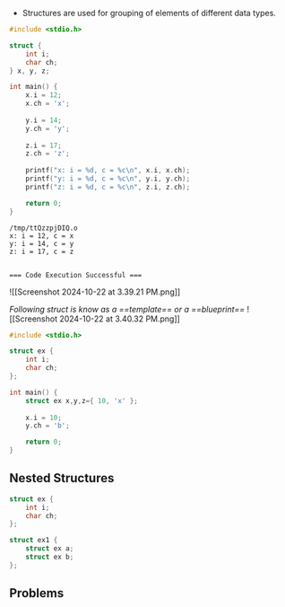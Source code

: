 - Structures are used for grouping of elements of different data types.
```c
#include <stdio.h>

struct {
    int i;
    char ch;
} x, y, z;

int main() {
    x.i = 12;
    x.ch = 'x';
    
    y.i = 14;
    y.ch = 'y';
    
    z.i = 17;
    z.ch = 'z';
    
    printf("x: i = %d, c = %c\n", x.i, x.ch);
    printf("y: i = %d, c = %c\n", y.i, y.ch);
    printf("z: i = %d, c = %c\n", z.i, z.ch);

    return 0;
}
```

```output
/tmp/ttQzzpjDIQ.o
x: i = 12, c = x
y: i = 14, c = y
z: i = 17, c = z


=== Code Execution Successful ===
```

![[Screenshot 2024-10-22 at 3.39.21 PM.png]]


_Following struct is know as a ==template== or a ==blueprint==_
![[Screenshot 2024-10-22 at 3.40.32 PM.png]]

```c
#include <stdio.h>

struct ex {
    int i;
    char ch;
};

int main() {
    struct ex x,y,z={ 10, 'x' };
    
    x.i = 10;
    y.ch = 'b';

    return 0;
}
```

## Nested Structures
```c
struct ex {
    int i;
    char ch;
};

struct ex1 {
    struct ex a;
    struct ex b;
};
```


## Problems

